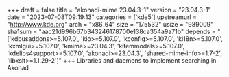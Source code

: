 +++
draft = false
title = "akonadi-mime 23.04.3-1"
version = "23.04.3-1"
date = "2023-07-08T09:19:13"
categories = ['kde5']
upstreamurl = "http://www.kde.org"
arch = "x86_64"
size = "175532"
usize = "989009"
sha1sum = "aac21d996b67b343246178700e138ca354a9a71b"
depends = "['kdbusaddons>=5.107.0', 'kio>=5.107.0', 'kconfig>=5.107.0', 'ki18n>=5.107.0', 'kxmlgui>=5.107.0', 'kmime>=23.04.3', 'kitemmodels>=5.107.0', 'kdelibs4support>=5.107.0', 'akonadi>=23.04.3', 'shared-mime-info>=1.7-2', 'libxslt>=1.1.29-2']"
+++
Libraries and daemons to implement searching in Akonad
